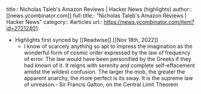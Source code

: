 title:: Nicholas Taleb's Amazon Reviews | Hacker News (highlights)
author:: [[news.ycombinator.com]]
full-title:: "Nicholas Taleb's Amazon Reviews | Hacker News"
category:: #articles
url:: https://news.ycombinator.com/item?id=27212401

- Highlights first synced by [[Readwise]] [[Nov 18th, 2022]]
	- I know of scarcely anything so apt to impress the imagination as the wonderful form of cosmic order expressed by the law of frequency of error.  The law would have been personified by the Greeks if they had known of it.  It reigns with serenity and complete self-effacement amidst the wildest confusion.  The larger the mob, the greater the apparent anarchy, the more perfect is its sway.  It is the supreme law of unreason.- Sir Francis Galton, on the Central Limit Theorem